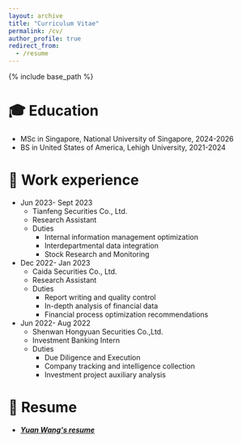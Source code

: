 ```yaml
---
layout: archive
title: "Curriculum Vitae"
permalink: /cv/
author_profile: true
redirect_from:
  - /resume
---
```


{% include base_path %}

🎓 Education
======
* MSc in Singapore, National University of Singapore, 2024-2026
* BS in United States of America, Lehigh University, 2021-2024

💼 Work experience
======
* Jun 2023- Sept 2023
  * Tianfeng Securities Co., Ltd.
  * Research Assistant
  * Duties
    * Internal information management optimization
    * Interdepartmental data integration
    * Stock Research and Monitoring
* Dec 2022- Jan 2023
  * Caida Securities Co., Ltd.
  * Research Assistant
  * Duties
    * Report writing and quality control
    * In-depth analysis of financial data
    * Financial process optimization recommendations
* Jun 2022- Aug 2022
  * Shenwan Hongyuan Securities Co.,Ltd.
  * Investment Banking Intern
  * Duties
    * Due Diligence and Execution
    * Company tracking and intelligence collection
    * Investment project auxiliary analysis
  
📄 Resume
======
* _**[Yuan Wang's resume](https://github.com/Saintwy6/Yuan-Wang-Webpage.github.io/blob/master/_pages/Yuan.pdf)**_
